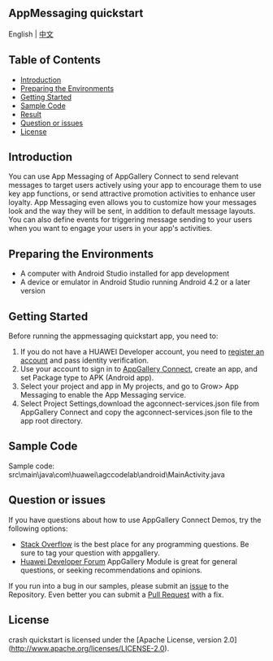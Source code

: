 ## AppMessaging quickstart

English | [中文](https://github.com/AppGalleryConnect/agc-demos/blob/main/Android/crash/README_ZH.md)

## Table of Contents

 * [Introduction](#introduction)
 * [Preparing the Environments](#preparing-the-environments)
 * [Getting Started](#getting-started)
 * [Sample Code](#sample-Code)
 * [Result](#result)
 * [Question or issues](#question-or-issues)
 * [License](#license)

## Introduction
You can use App Messaging of AppGallery Connect to send relevant messages to target users actively using your app to encourage them to use key app functions, or send attractive promotion activities to enhance user loyalty. App Messaging even allows you to customize how your messages look and the way they will be sent, in addition to default message layouts. You can also define events for triggering message sending to your users when you want to engage your users in your app's activities.

## Preparing the Environments
* A computer with Android Studio installed for app development
* A device or emulator in Android Studio running Android 4.2 or a later version 

## Getting Started
Before running the appmessaging quickstart app, you need to:
1. If you do not have a HUAWEI Developer account, you need to [register an account](https://developer.huawei.com/consumer/en/doc/start/registration-and-verification-0000001053628148) and pass identity verification.
2. Use your account to sign in to [AppGallery Connect](https://developer.huawei.com/consumer/cn/doc/development/AppGallery-connect-Guides/agc-get-started), create an app, and set Package type to APK (Android app).
3. Select your project and app in My projects, and go to Grow> App Messaging to enable the App Messaging service.
4. Select Project Settings,download the agconnect-services.json file from AppGallery Connect and copy the agconnect-services.json file to the app root directory.

## Sample Code
Sample code: src\main\java\com\huawei\agccodelab\android\MainActivity.java

## Question or issues
If you have questions about how to use AppGallery Connect Demos, try the following options:  
* [Stack Overflow](https://stackoverflow.com/users/14194729/appgallery-connect) is the best place for any programming questions. Be sure to tag your question with appgallery.  
* [Huawei Developer Forum](https://forums.developer.huawei.com/forumPortal/en/home?fid=0101188387844930001) AppGallery Module is great for general questions, or seeking recommendations and opinions.

If you run into a bug in our samples, please submit an [issue](https://github.com/AppGalleryConnect/agc-demos/issues) to the Repository. Even better you can submit a [Pull Request](https://github.com/AppGalleryConnect/agc-demos/pulls) with a fix.

## License
crash quickstart is licensed under the [Apache License, version 2.0] (http://www.apache.org/licenses/LICENSE-2.0).
